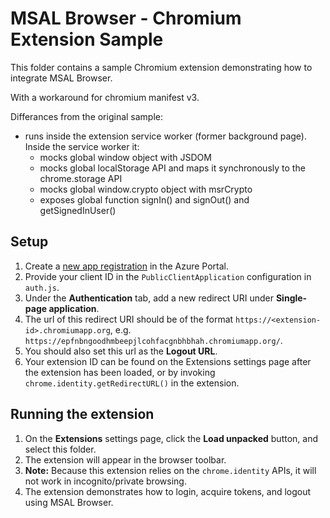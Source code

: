 # MSAL Browser - Chromium Extension Sample

This folder contains a sample Chromium extension demonstrating how to integrate MSAL Browser.

With a workaround for chromium manifest v3.

Differances from the original sample:
- runs inside the extension service worker (former background page). Inside the service worker it:
  - mocks global window object with JSDOM
  - mocks global localStorage API and maps it synchronously to the chrome.storage API
  - mocks global window.crypto object with msrCrypto
  - exposes global function signIn() and signOut() and getSignedInUser()

## Setup

1. Create a [new app registration](https://docs.microsoft.com/azure/active-directory/develop/quickstart-register-app) in the Azure Portal.
1. Provide your client ID in the `PublicClientApplication` configuration in `auth.js`.
1. Under the **Authentication** tab, add a new redirect URI under **Single-page application**.
1. The url of this redirect URI should be of the format `https://<extension-id>.chromiumapp.org`, e.g. `https://epfnbngoodhmbeepjlcohfacgnbhbhah.chromiumapp.org/`.
1. You should also set this url as the **Logout URL**.
1. Your extension ID can be found on the Extensions settings page after the extension has been loaded, or by invoking `chrome.identity.getRedirectURL()` in the extension.

## Running the extension

1. On the **Extensions** settings page, click the **Load unpacked** button, and select this folder.
1. The extension will appear in the browser toolbar.
1. **Note:** Because this extension relies on the `chrome.identity` APIs, it will not work in incognito/private browsing.
1. The extension demonstrates how to login, acquire tokens, and logout using MSAL Browser.